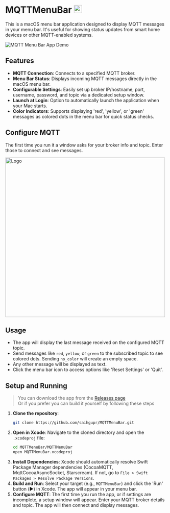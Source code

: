 # MQTTMenuBar <img src="https://i.imgur.com/9n8F8wE.png" alt="Logo" width="25" height="25">

This is a macOS menu bar application designed to display MQTT messages in your menu bar. It's useful for showing status updates from smart home devices or other MQTT-enabled systems.

![MQTT Menu Bar App Demo](https://i.imgur.com/iTlUW4z.gif)

## Features

- **MQTT Connection**: Connects to a specified MQTT broker.
- **Menu Bar Status**: Displays incoming MQTT messages directly in the macOS menu bar.
- **Configurable Settings**: Easily set up broker IP/hostname, port, username, password, and topic via a dedicated setup window.
- **Launch at Login**: Option to automatically launch the application when your Mac starts.
- **Color Indicators**: Supports displaying 'red', 'yellow', or 'green' messages as colored dots in the menu bar for quick status checks.

## Configure MQTT

The first time you run it a window asks for your broker info and topic. Enter those to connect and see messages.

<img src="https://i.imgur.com/CdJwSnH.png" alt="Logo" width="500" height="500">

## Usage

- The app will display the last message received on the configured MQTT topic.
- Send messages like `red`, `yellow`, or `green` to the subscribed topic to see colored dots. Sending `no_color` will create an empty space.
- Any other message will be displayed as text.
- Click the menu bar icon to access options like 'Reset Settings' or 'Quit'.

## Setup and Running

> You can download the app from the [Releases page](https://github.com/saihgupr/MQTTMenuBar/releases)  
> Or if you prefer you can build it yourself by following these steps

1.  **Clone the repository**:
    ```bash
    git clone https://github.com/saihgupr/MQTTMenuBar.git
    ```
2.  **Open in Xcode**: Navigate to the cloned directory and open the `.xcodeproj` file:
    ```bash
    cd MQTTMenuBar/MQTTMenuBar
    open MQTTMenuBar.xcodeproj
    ```
3.  **Install Dependencies**: Xcode should automatically resolve Swift Package Manager dependencies (CocoaMQTT, MqttCocoaAsyncSocket, Starscream). If not, go to `File > Swift Packages > Resolve Package Versions`.
4.  **Build and Run**: Select your target (e.g., `MQTTMenuBar`) and click the 'Run' button (▶️) in Xcode. The app will appear in your menu bar.
5.  **Configure MQTT**: The first time you run the app, or if settings are incomplete, a setup window will appear. Enter your MQTT broker details and topic. The app will then connect and display messages.


